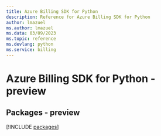```yaml
---
title: Azure Billing SDK for Python
description: Reference for Azure Billing SDK for Python
author: lmazuel
ms.author: lmazuel
ms.data: 03/09/2023
ms.topic: reference
ms.devlang: python
ms.service: billing
---
```

# Azure Billing SDK for Python - preview
## Packages - preview
[!INCLUDE [packages](billing-index.md)]